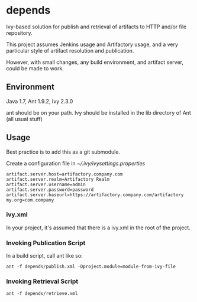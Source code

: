depends
=======

Ivy-based solution for publish and retrieval of artifacts to HTTP and/or file repository.

This project assumes Jenkins usage and Artifactory usage, and a very particular style of artifact resolution and publication.

However, with small changes, any build environment, and artifact server, could be made to work.

Environment
-----------
Java 1.7, Ant 1.9.2, Ivy 2.3.0

ant should be on your path. Ivy should be installed in the lib directory of Ant (all usual stuff)

Usage
-----
Best practice is to add this as a git submodule. 

Create a configuration file in *~/.ivy/ivysettings.properties*
```
artifact.server.host=artifactory.company.com
artifact.server.realm=Artifactory Realm 
artifact.server.username=admin
artifact.server.password=password
artifact.server.baseurl=https://artifactory.company.com/artifactory
my.org=com.company
```

### ivy.xml
In your project, it's assumed that there is a ivy.xml in the root of the project.

### Invoking Publication Script
In a build script, call ant like so:

```ant -f depends/publish.xml -Dproject.module=module-from-ivy-file```

### Invoking Retrieval Script
```ant -f depends/retrieve.xml```
